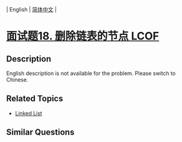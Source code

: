 
| English | [简体中文](README.md) |

# [面试题18. 删除链表的节点 LCOF](https://leetcode-cn.com/problems/shan-chu-lian-biao-de-jie-dian-lcof/)

## Description

English description is not available for the problem. Please switch to Chinese.

## Related Topics

- [Linked List](https://leetcode-cn.com/tag/linked-list)

## Similar Questions


